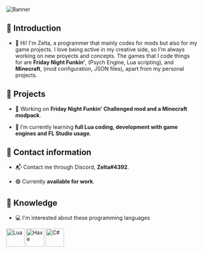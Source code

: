 ![Banner](https://i.imgur.com/9DoMUOS.png)

## 🌺 Introduction

- 👋 Hi! I'm Zelta, a programmer that mainly codes for mods but also for my game projects. I love being active in my creative side, so I'm always working on new proyects and concepts. The games that I code things for are **Friday Night Funkin'**, (Psych Engine, Lua scripting), and **Minecraft**, (mod configuration, JSON files), apart from my personal projects.

## 🎨 Projects

-  🔧 Working on **Friday Night Funkin' Challenged mod and a Minecraft modpack**.

-  📖 I’m currently learning **full Lua coding, development with game engines and FL Studio usage**.
  
## 🧾 Contact information

-  📬 Contact me through Discord, **Zelta#4392**.

-  🟢 Currently **available for work**.

## 🧠 Knowledge

-  💻 I'm interested about these programming languages

<img title="Lua" src="https://upload.wikimedia.org/wikipedia/commons/thumb/c/cf/Lua-Logo.svg/1200px-Lua-Logo.svg.png" width="48"/> <img title="Haxe" src="https://cdn.jsdelivr.net/gh/devicons/devicon/icons/haxe/haxe-original.svg" width="48"/> <img title="C#" src="https://upload.wikimedia.org/wikipedia/commons/thumb/0/0d/C_Sharp_wordmark.svg/640px-C_Sharp_wordmark.svg.png" width="48"/>